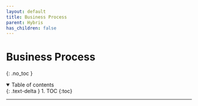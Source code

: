 ```yaml
---
layout: default
title: Business Process
parent: Hybris
has_children: false
---
```


# Business Process

{: .no_toc }

<details open markdown="block">
  <summary>
    Table of contents
  </summary>
  {: .text-delta }
1. TOC
{:toc}
</details>

---